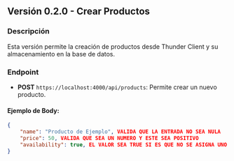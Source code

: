## Versión 0.2.0 - Crear Productos

### Descripción
Esta versión permite la creación de productos desde Thunder Client y su almacenamiento en la base de datos.

### Endpoint
- **POST** `https://localhost:4000/api/products`: Permite crear un nuevo producto.

#### Ejemplo de Body:
```json
{
    "name": "Producto de Ejemplo", VALIDA QUE LA ENTRADA NO SEA NULA
    "price": 50, VALIDA QUE SEA UN NUMERO Y ESTE SEA POSITIVO
    "availability": true, EL VALOR SEA TRUE SI ES QUE NO SE ASIGNA UNO A LA DISPONIBILIDAD
}
